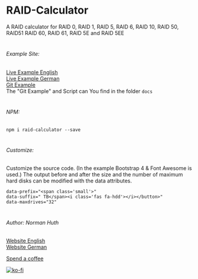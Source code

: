 # RAID-Calculator
A RAID calculator for RAID 0, RAID 1, RAID 5, RAID 6, RAID 10, RAID 50, RAID51 RAID 60, RAID 61, RAID 5E and RAID 5EE

#
###### Example Site:  
[Live Example English](https://normanhuth.com/RAID-Calculator)   
[Live Example German](https://normanhuth.de/RAID-Calculator)   
[Git Example](https://muetzeofficial.github.io/RAID-Calculator/)  
The "Git Example" and Script can You find in the folder `docs`   

#
###### NPM:  
`npm i raid-calculator --save`  

#
###### Customize:
Customize the source code. (In the example Bootstrap 4 & Font Awesome is used.) The output before and after the size and the number of maximum hard disks can be modified with the data attributes.   
```data-class="btn border border-dark btn-hdd this-drive rounded-0"
data-prefix="<span class='small'>"
data-suffix=" TB</span><i class='fas fa-hdd'></i></button>"
data-maxdrives="32"
```

#
###### Author: Norman Huth  
[Website English](https://normanhuth.com)  
[Website German](https://normanhuth.de)

[Spend a coffee](https://www.paypal.com/cgi-bin/webscr?cmd=_s-xclick&hosted_button_id=V35PNWK54DUES&source=url)  

[![ko-fi](https://www.ko-fi.com/img/donate_sm.png)](https://ko-fi.com/muetze)